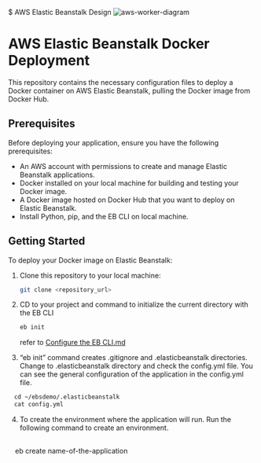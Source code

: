 $ AWS Elastic Beanstalk Design
![aws-worker-diagram](https://github.com/mochigome-git/aws-architecture/assets/106659178/6de2b52f-ae47-421d-a965-f4f51a3207d0)

# AWS Elastic Beanstalk Docker Deployment

This repository contains the necessary configuration files to deploy a Docker container on AWS Elastic Beanstalk, pulling the Docker image from Docker Hub.

## Prerequisites

Before deploying your application, ensure you have the following prerequisites:

- An AWS account with permissions to create and manage Elastic Beanstalk applications.
- Docker installed on your local machine for building and testing your Docker image.
- A Docker image hosted on Docker Hub that you want to deploy on Elastic Beanstalk.
- Install Python, pip, and the EB CLI on local machine.

## Getting Started

To deploy your Docker image on Elastic Beanstalk:

1. Clone this repository to your local machine:

   ```bash
   git clone <repository_url>
   ```

2. CD to your project and command to initialize the current directory with the EB CLI

   ```bash
   eb init
   ```
   refer to [Configure the EB CLI.md](https://github.com/mochigome-git/aws-architecture/blob/main/Elastic%20Beanstalk%20Workers/EB%20CLI/Configure%20the%20EB%20CLI.md)

3.  “eb init” command creates .gitignore and .elasticbeanstalk directories. Change to .elasticbeanstalk directory and check the config.yml file. You can see the general configuration of the application in the config.yml file.

   ```bash
  　cd ~/ebsdemo/.elasticbeanstalk
  　cat config.yml
   ```

4. To create the environment where the application will run. Run the following command to create an environment.

   ```bash
 　eb create name-of-the-application
   ```
